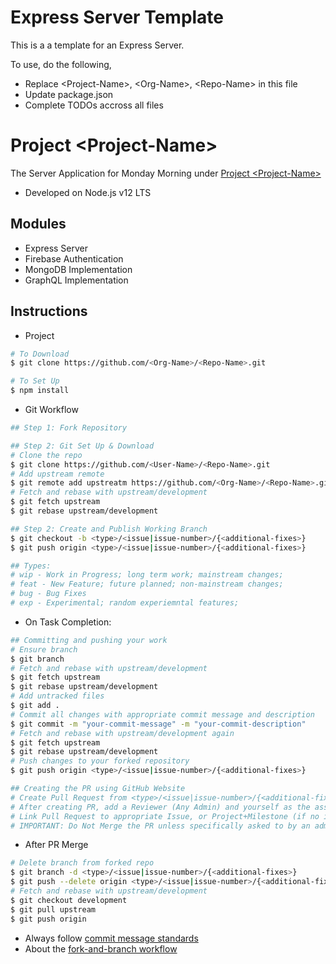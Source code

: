 # Express Server Template

This is a a template for an Express Server.

To use, do the following,

- Replace \<Project-Name\>, \<Org-Name\>, \<Repo-Name\> in this file
- Update package.json
- Complete TODOs accross all files

# Project \<Project-Name\>

The Server Application for Monday Morning under [Project \<Project-Name\>](https://github.com/orgs/<Org-Name>/projects)

- Developed on Node.js v12 LTS

## Modules

- Express Server
- Firebase Authentication
- MongoDB Implementation
- GraphQL Implementation

## Instructions

- Project

```bash
# To Download
$ git clone https://github.com/<Org-Name>/<Repo-Name>.git

# To Set Up
$ npm install
```

- Git Workflow

```bash
## Step 1: Fork Repository

## Step 2: Git Set Up & Download
# Clone the repo
$ git clone https://github.com/<User-Name>/<Repo-Name>.git
# Add upstream remote
$ git remote add upstreatm https://github.com/<Org-Name>/<Repo-Name>.git
# Fetch and rebase with upstream/development
$ git fetch upstream
$ git rebase upstream/development

## Step 2: Create and Publish Working Branch
$ git checkout -b <type>/<issue|issue-number>/{<additional-fixes>}
$ git push origin <type>/<issue|issue-number>/{<additional-fixes>}

## Types:
# wip - Work in Progress; long term work; mainstream changes;
# feat - New Feature; future planned; non-mainstream changes;
# bug - Bug Fixes
# exp - Experimental; random experiemntal features;
```

- On Task Completion:

```bash
## Committing and pushing your work
# Ensure branch
$ git branch
# Fetch and rebase with upstream/development
$ git fetch upstream
$ git rebase upstream/development
# Add untracked files
$ git add .
# Commit all changes with appropriate commit message and description
$ git commit -m "your-commit-message" -m "your-commit-description"
# Fetch and rebase with upstream/development again
$ git fetch upstream
$ git rebase upstream/development
# Push changes to your forked repository
$ git push origin <type>/<issue|issue-number>/{<additional-fixes>}

## Creating the PR using GitHub Website
# Create Pull Request from <type>/<issue|issue-number>/{<additional-fixes>} branch in your forked repository to the development branch in the upstream repository
# After creating PR, add a Reviewer (Any Admin) and yourself as the assignee
# Link Pull Request to appropriate Issue, or Project+Milestone (if no issue created)
# IMPORTANT: Do Not Merge the PR unless specifically asked to by an admin.
```

- After PR Merge

```bash
# Delete branch from forked repo
$ git branch -d <type>/<issue|issue-number>/{<additional-fixes>}
$ git push --delete origin <type>/<issue|issue-number>/{<additional-fixes>}
# Fetch and rebase with upstream/development
$ git checkout development
$ git pull upstream
$ git push origin
```

- Always follow [commit message standards](https://chris.beams.io/posts/git-commit/)
- About the [fork-and-branch workflow](https://blog.scottlowe.org/2015/01/27/using-fork-branch-git-workflow/)
